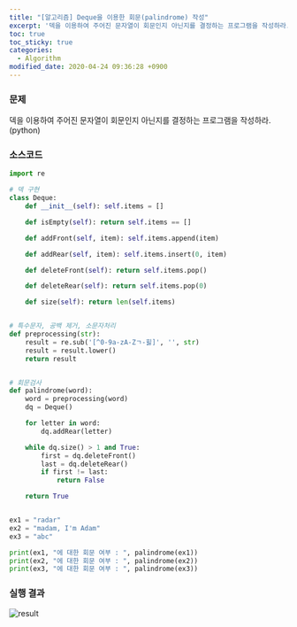 ```yaml
---
title: "[알고리즘] Deque을 이용한 회문(palindrome) 작성"
excerpt: '덱을 이용하여 주어진 문자열이 회문인지 아닌지를 결정하는 프로그램을 작성하라. '
toc: true
toc_sticky: true
categories:
  - Algorithm
modified_date: 2020-04-24 09:36:28 +0900
---
```

### 문제 
덱을 이용하여 주어진 문자열이 회문인지 아닌지를 결정하는 프로그램을 작성하라. (python)

### 소스코드
```python
import re

# 덱 구현
class Deque:
    def __init__(self): self.items = []

    def isEmpty(self): return self.items == []

    def addFront(self, item): self.items.append(item)

    def addRear(self, item): self.items.insert(0, item)

    def deleteFront(self): return self.items.pop()

    def deleteRear(self): return self.items.pop(0)

    def size(self): return len(self.items)


# 특수문자, 공백 제거, 소문자처리
def preprocessing(str):
    result = re.sub('[^0-9a-zA-Zㄱ-힗]', '', str)
    result = result.lower()
    return result


# 회문검사
def palindrome(word):
    word = preprocessing(word)
    dq = Deque()

    for letter in word:
        dq.addRear(letter)

    while dq.size() > 1 and True:
        first = dq.deleteFront()
        last = dq.deleteRear()
        if first != last:
            return False

    return True


ex1 = "radar"
ex2 = "madam, I'm Adam"
ex3 = "abc"

print(ex1, "에 대한 회문 여부 : ", palindrome(ex1))
print(ex2, "에 대한 회문 여부 : ", palindrome(ex2))
print(ex3, "에 대한 회문 여부 : ", palindrome(ex3))


```

### 실행 결과
![result](https://dasoldasol.github.io/assets/images/image/2020-04-24-algorithm.png)